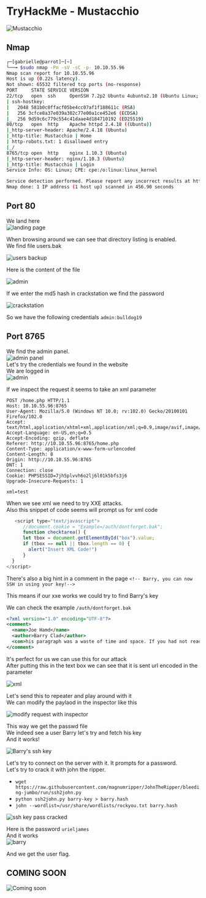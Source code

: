 # TryHackMe - Mustacchio

![Mustacchio](../.res/2023-07-12-16-24-19.png)

## Nmap

```bash
┌─[gabrielle@parrot]─[~]
└──╼ $sudo nmap -Pn -sV -sC -p- 10.10.55.96
Nmap scan report for 10.10.55.96
Host is up (0.22s latency).
Not shown: 65532 filtered tcp ports (no-response)
PORT     STATE SERVICE VERSION
22/tcp   open  ssh     OpenSSH 7.2p2 Ubuntu 4ubuntu2.10 (Ubuntu Linux; protocol 2.0)
| ssh-hostkey: 
|   2048 581b0c0ffacf05be4cc07af1f188611c (RSA)
|   256 3cfce8a37e039a302c77e00a1ce452e6 (ECDSA)
|_  256 9d59c6c779c554c41daae4d184710192 (ED25519)
80/tcp   open  http    Apache httpd 2.4.18 ((Ubuntu))
|_http-server-header: Apache/2.4.18 (Ubuntu)
|_http-title: Mustacchio | Home
| http-robots.txt: 1 disallowed entry 
|_/
8765/tcp open  http    nginx 1.10.3 (Ubuntu)
|_http-server-header: nginx/1.10.3 (Ubuntu)
|_http-title: Mustacchio | Login
Service Info: OS: Linux; CPE: cpe:/o:linux:linux_kernel

Service detection performed. Please report any incorrect results at https://nmap.org/submit/ .
Nmap done: 1 IP address (1 host up) scanned in 456.90 seconds
```

## Port 80

We land here  
![landing page](../.res/2023-07-12-16-25-00.png)

When browsing around we can see that directory listing is enabled.  
We find file users.bak  

![users backup](../.res/2023-07-12-16-27-20.png)  

Here is the content of the file  

![admin](../.res/2023-07-12-16-28-26.png)  

If we enter the md5 hash in crackstation we find the password  

![crackstation](../.res/2023-07-12-16-29-53.png)  

So we have the following credentials `admin:bulldog19`

## Port 8765

We find the admin panel.  
![admin panel](../.res/2023-07-12-16-33-03.png)  
Let's try the credentials we found in the website  
We are logged in  
![admin](../.res/2023-07-12-16-34-01.png)  

If we inspect the request it seems to take an xml parameter  

```http
POST /home.php HTTP/1.1
Host: 10.10.55.96:8765
User-Agent: Mozilla/5.0 (Windows NT 10.0; rv:102.0) Gecko/20100101 Firefox/102.0
Accept: text/html,application/xhtml+xml,application/xml;q=0.9,image/avif,image/webp,*/*;q=0.8
Accept-Language: en-US,en;q=0.5
Accept-Encoding: gzip, deflate
Referer: http://10.10.55.96:8765/home.php
Content-Type: application/x-www-form-urlencoded
Content-Length: 8
Origin: http://10.10.55.96:8765
DNT: 1
Connection: close
Cookie: PHPSESSID=7jh5plvvh6o2lj6l01k5bfs3j6
Upgrade-Insecure-Requests: 1

xml=test
```

When we see xml we need to try XXE attacks.  
Also this snippet of code seems will prompt us for xml code  

```javascript
   <script type="text/javascript">
      //document.cookie = "Example=/auth/dontforget.bak"; 
      function checktarea() {
      let tbox = document.getElementById("box").value;
      if (tbox == null || tbox.length == 0) {
        alert("Insert XML Code!")
      }
  }
</script>
```

There's also a big hint in a comment in the page `<!-- Barry, you can now SSH in using your key!-->`  

This means if our xxe works we could try to find Barry's key

We can check the example `/auth/dontforget.bak`  

```xml
<?xml version="1.0" encoding="UTF-8"?>
<comment>
  <name>Joe Hamd</name>
  <author>Barry Clad</author>
  <com>his paragraph was a waste of time and space. If you had not read this and I had not typed this you and I could’ve done something more productive than reading this mindlessly and carelessly as if you did not have anything else to do in life. Life is so precious because it is short and you are being so careless that you do not realize it until now since this void paragraph mentions that you are doing something so mindless, so stupid, so careless that you realize that you are not using your time wisely. You could’ve been playing with your dog, or eating your cat, but no. You want to read this barren paragraph and expect something marvelous and terrific at the end. But since you still do not realize that you are wasting precious time, you still continue to read the null paragraph. If you had not noticed, you have wasted an estimated time of 20 seconds.</com>
</comment>
```

It's perfect for us we can use this for our attack  
After putting this in the text box we can see that it is sent url encoded in the parameter  

![xml](../.res/2023-07-12-17-29-16.png)  

Let's send this to repeater and play around with it  
We can modify the paylaod in the inspector like this  

![modify request with inspector](../.res/2023-07-12-17-30-41.png)  

This way we get the passwd file  
We indeed see a user Barry let's try and fetch his key  
And it works!  

![Barry's ssh key](../.res/2023-07-12-17-32-44.png)  

Let's try to connect on the server with it. It prompts for a password.  
Let's try to crack it with john the ripper.  

- `wget https://raw.githubusercontent.com/magnumripper/JohnTheRipper/bleeding-jumbo/run/ssh2john.py`
- `python ssh2john.py barry-key > barry.hash`
- `john --wordlist=/usr/share/wordlists/rockyou.txt barry.hash `  

![ssh key pass cracked](../.res/2023-07-12-17-43-25.png)  

Here is the password `urieljames`  
And it works  
![barry](../.res/2023-07-12-17-44-37.png)  

And we get the user flag.

## COMING SOON

![Coming soon](../.res/coming-soon.png)  